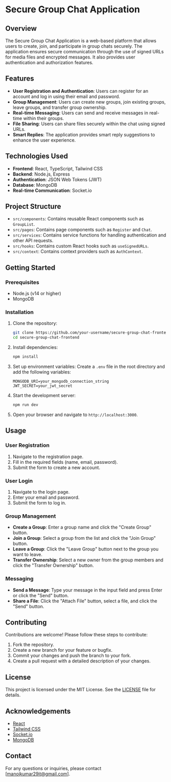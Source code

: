 # Secure Group Chat Application

## Overview

The Secure Group Chat Application is a web-based platform that allows users to create, join, and participate in group chats securely. The application ensures secure communication through the use of signed URLs for media files and encrypted messages. It also provides user authentication and authorization features.

## Features

- **User Registration and Authentication**: Users can register for an account and log in using their email and password.
- **Group Management**: Users can create new groups, join existing groups, leave groups, and transfer group ownership.
- **Real-time Messaging**: Users can send and receive messages in real-time within their groups.
- **File Sharing**: Users can share files securely within the chat using signed URLs.
- **Smart Replies**: The application provides smart reply suggestions to enhance the user experience.

## Technologies Used

- **Frontend**: React, TypeScript, Tailwind CSS
- **Backend**: Node.js, Express
- **Authentication**: JSON Web Tokens (JWT)
- **Database**: MongoDB
- **Real-time Communication**: Socket.io

## Project Structure

- `src/components`: Contains reusable React components such as `GroupList`.
- `src/pages`: Contains page components such as `Register` and `Chat`.
- `src/services`: Contains service functions for handling authentication and other API requests.
- `src/hooks`: Contains custom React hooks such as `useSignedURLs`.
- `src/context`: Contains context providers such as `AuthContext`.

## Getting Started

### Prerequisites

- Node.js (v14 or higher)
- MongoDB

### Installation

1. Clone the repository:
   ```sh
   git clone https://github.com/your-username/secure-group-chat-frontend.git
   cd secure-group-chat-frontend
   ```

2. Install dependencies:
   ```sh
   npm install
   ```

3. Set up environment variables:
   Create a `.env` file in the root directory and add the following variables:
   ```env
   MONGODB_URI=your_mongodb_connection_string
   JWT_SECRET=your_jwt_secret
   ```

4. Start the development server:
   ```sh
   npm run dev
   ```

5. Open your browser and navigate to `http://localhost:3000`.

## Usage

### User Registration

1. Navigate to the registration page.
2. Fill in the required fields (name, email, password).
3. Submit the form to create a new account.

### User Login

1. Navigate to the login page.
2. Enter your email and password.
3. Submit the form to log in.

### Group Management

- **Create a Group**: Enter a group name and click the "Create Group" button.
- **Join a Group**: Select a group from the list and click the "Join Group" button.
- **Leave a Group**: Click the "Leave Group" button next to the group you want to leave.
- **Transfer Ownership**: Select a new owner from the group members and click the "Transfer Ownership" button.

### Messaging

- **Send a Message**: Type your message in the input field and press Enter or click the "Send" button.
- **Share a File**: Click the "Attach File" button, select a file, and click the "Send" button.

## Contributing

Contributions are welcome! Please follow these steps to contribute:

1. Fork the repository.
2. Create a new branch for your feature or bugfix.
3. Commit your changes and push the branch to your fork.
4. Create a pull request with a detailed description of your changes.

## License

This project is licensed under the MIT License. See the [LICENSE](LICENSE) file for details.

## Acknowledgements

- [React](https://reactjs.org/)
- [Tailwind CSS](https://tailwindcss.com/)
- [Socket.io](https://socket.io/)
- [MongoDB](https://www.mongodb.com/)

## Contact

For any questions or inquiries, please contact [manojkumar29it@gmail.com].
